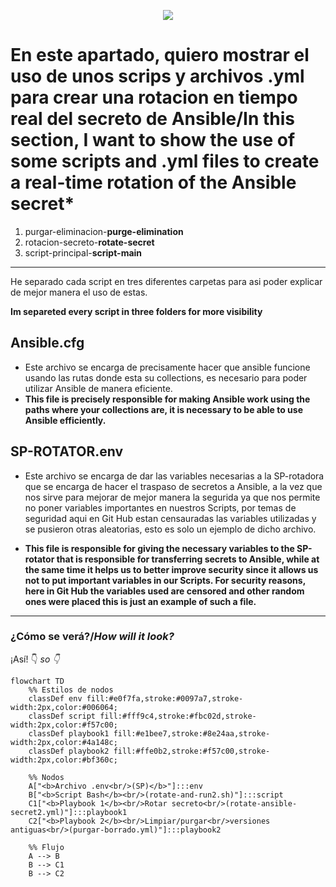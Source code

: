 <p align="center">
  <a href="readme.en.md">
    <img src="https://img.shields.io/badge/⏻-Switch%20to%20English-red?style=for-the-badge">
  </a>
</p>



# En este apartado, quiero mostrar el uso de unos scrips y archivos .yml para crear una rotacion en tiempo real del secreto de Ansible/In this section, I want to show the use of some scripts and .yml files to create a real-time rotation of the Ansible secret*

1. purgar-eliminacion-**purge-elimination**
2. rotacion-secreto-**rotate-secret**
3. script-principal-**script-main**

--------------------------------------------

He separado cada script en tres diferentes carpetas para asi poder explicar de mejor manera el uso de estas.

**Im separeted every script in three folders for more visibility**

## Ansible.cfg

- Este archivo se encarga de precisamente hacer que ansible funcione usando las rutas donde esta su collections, es necesario para poder utilizar Ansible de manera eficiente.
- **This file is precisely responsible for making Ansible work using the paths where your collections are, it is necessary to be able to use Ansible efficiently.**

## SP-ROTATOR.env

- Este archivo se encarga de dar las variables necesarias a la SP-rotadora que se encarga de hacer el traspaso de secretos a Ansible, a la vez que nos sirve para mejorar de mejor manera la segurida ya que nos permite no poner variables importantes en nuestros Scripts, por temas de seguridad aqui en Git Hub estan censauradas las variables utilizadas y se pusieron otras aleatorias, esto es solo un ejemplo de dicho archivo.

- **This file is responsible for giving the necessary variables to the SP-rotator that is responsible for transferring secrets to Ansible, while at the same time it helps us to better improve security since it allows us not to put important variables in our Scripts. For security reasons, here in Git Hub the variables used are censored and other random ones were placed this is just an example of such a file.**

-------------------------------------------------------------------------------




  


### **¿Cómo se verá?/*How will it look?***
¡Así! 👇 *so 👇*


```mermaid
flowchart TD
    %% Estilos de nodos
    classDef env fill:#e0f7fa,stroke:#0097a7,stroke-width:2px,color:#006064;
    classDef script fill:#fff9c4,stroke:#fbc02d,stroke-width:2px,color:#f57c00;
    classDef playbook1 fill:#e1bee7,stroke:#8e24aa,stroke-width:2px,color:#4a148c;
    classDef playbook2 fill:#ffe0b2,stroke:#f57c00,stroke-width:2px,color:#bf360c;

    %% Nodos
    A["<b>Archivo .env<br/>(SP)</b>"]:::env
    B["<b>Script Bash</b><br/>(rotate-and-run2.sh)"]:::script
    C1["<b>Playbook 1</b><br/>Rotar secreto<br/>(rotate-ansible-secret2.yml)"]:::playbook1
    C2["<b>Playbook 2</b><br/>Limpiar/purgar<br/>versiones antiguas<br/>(purgar-borrado.yml)"]:::playbook2

    %% Flujo
    A --> B
    B --> C1
    B --> C2



